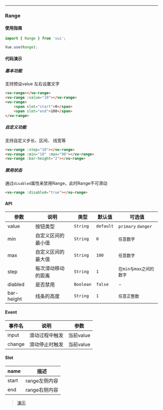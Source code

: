 ----------

### Range

#### 使用指南
``` javascript
import { Range } from 'vui';

Vue.use(Range);
```

#### 代码演示

##### 基本功能

支持预设value 左右设置文字
```html
<vu-range></vu-range>
<vu-range :value="10"></vu-range>
<vu-range>
	<span slot="start">0</span>
	<span slot="end">100</span>
</vu-range>
```

##### 自定义功能
支持自定义步长、区间、 线宽等 

```html
<vu-range :step="10"></vu-range>
<vu-range :min="10" :max="90"></vu-range>
<vu-range :bar-height="2"></vu-range>
```

##### 禁用状态
通过`disabled`属性来禁用Range，此时Range不可滑动

```html
<vu-range :disabled="true"></vu-range>
```

#### API

| 参数 | 说明 | 类型 | 默认值 | 可选值 |
|-----------|-----------|-----------|-------------|-------------|
| value | 按钮类型 | `String` | `default` | `primary` `danger` |
| min | 自定义区间的最小值 | `String` | `0` | `任意数字` |
| max | 自定义区间的最大值 | `String` | `100` | `任意数字` |
| step | 每次滑动移动的距离 | `String` | `1` | `在min与max之间的数字` |
| diabled | 是否禁用 | `Boolean` |  `false` | - |
| bar-height | 线条的高度 | `String` |  `1` | `任意正整数` |

#### Event


| 事件名 | 说明 | 参数 |
|-----------|-----------|-----------|
| input | 滑动过程中触发 | 当前value |
| change |  滑动停止时触发 | 当前value |

#### Slot

| name | 描述 |
|-----------|-----------|
| start | range左侧内容 |
| end | range右侧内容 |


> [演示](http://10.112.178.20:9000/#/range)
